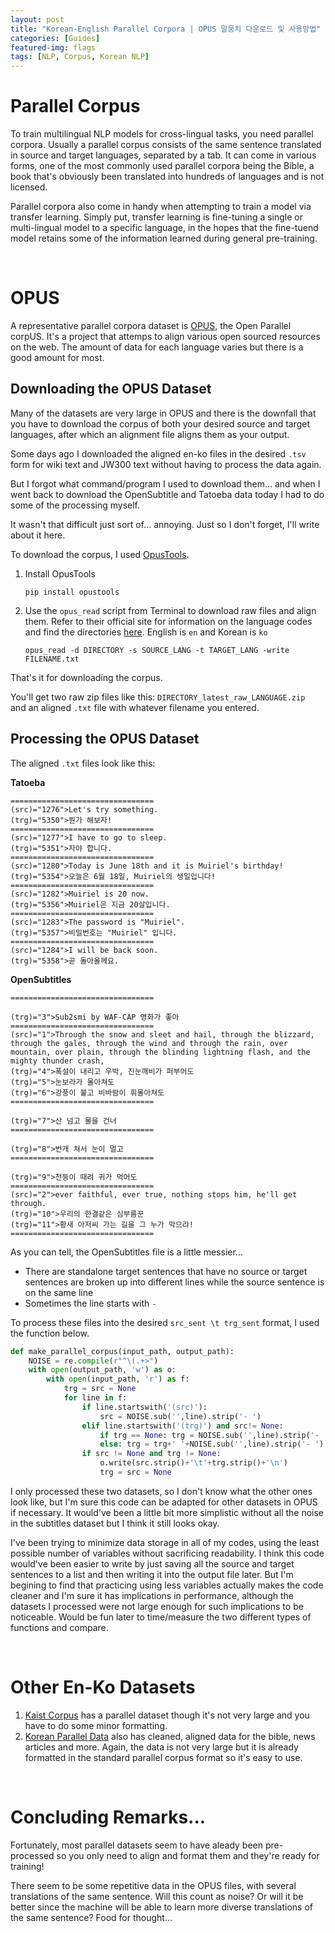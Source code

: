 ```yaml
---
layout: post
title: "Korean-English Parallel Corpora | OPUS 말뭉치 다운로드 및 사용방법"
categories: [Guides]
featured-img: flags
tags: [NLP, Corpus, Korean NLP]
---
```


# Parallel Corpus

To train multilingual NLP models for cross-lingual tasks, you need parallel corpora. Usually a parallel corpus consists of the same sentence translated in source and target languages, separated by a tab. It can come in various forms, one of the most commonly used parallel corpora being the Bible, a book that's obviously been translated into hundreds of languages and is not licensed. 

Parallel corpora also come in handy when attempting to train a model via transfer learning. Simply put, transfer learning is fine-tuning a single or multi-lingual model to a specific language, in the hopes that the fine-tuend model retains some of the information learned during general pre-training. 

<br>

# OPUS

A representative parallel corpora dataset is [OPUS](http://opus.nlpl.eu/), the Open Parallel corpUS. It's a project that attemps to align various open sourced resources on the web. The amount of data for each language varies but there is a good amount for most.


## Downloading the OPUS Dataset

Many of the datasets are very large in OPUS and there is the downfall that you have to download the corpus of both your desired source and target languages, after which an alignment file aligns them as your output.

Some days ago I downloaded the aligned en-ko files in the desired  `.tsv` form for wiki text and JW300 text without having to process the data again.

But I forgot what command/program I used to download them... and when I went back to download the OpenSubtitle and Tatoeba data today I had to do some of the processing myself. 

It wasn't that difficult just sort of... annoying. Just so I don't forget, I'll write about it here.

To download the corpus, I used [OpusTools](https://github.com/Helsinki-NLP/OpusTools/blob/master/opustools_pkg/README.md).

1. Install OpusTools
    ```
    pip install opustools
    ```
2. Use the `opus_read` script from Terminal to download raw files and align them. Refer to their official site for information on the language codes and find the directories [here](http://opus.nlpl.eu/opusapi/?corpora=True). English is `en` and Korean is `ko`
    ```
    opus_read -d DIRECTORY -s SOURCE_LANG -t TARGET_LANG -write FILENAME.txt
    ```

That's it for downloading the corpus. 

You'll get two raw zip files like this:  `DIRECTORY_latest_raw_LANGUAGE.zip`  
and an aligned `.txt` file with whatever filename you entered.


## Processing the OPUS Dataset

The aligned `.txt` files look like this:

**Tatoeba**
```
================================
(src)="1276">Let's try something.
(trg)="5350">뭔가 해보자!
================================
(src)="1277">I have to go to sleep.
(trg)="5351">자야 합니다.
================================
(src)="1280">Today is June 18th and it is Muiriel's birthday!
(trg)="5354">오늘은 6월 18일, Muiriel의 생일입니다!
================================
(src)="1282">Muiriel is 20 now.
(trg)="5356">Muiriel은 지금 20살입니다.
================================
(src)="1283">The password is "Muiriel".
(trg)="5357">비밀번호는 "Muiriel" 입니다.
================================
(src)="1284">I will be back soon.
(trg)="5358">곧 돌아올께요.
```

**OpenSubtitles**
```
================================

(trg)="3">Sub2smi by WAF-CAP 영화가 좋아
================================
(src)="1">Through the snow and sleet and hail, through the blizzard, through the gales, through the wind and through the rain, over mountain, over plain, through the blinding lightning flash, and the mighty thunder crash,
(trg)="4">폭설이 내리고 우박, 진눈깨비가 퍼부어도
(trg)="5">눈보라가 몰아쳐도
(trg)="6">강풍이 불고 비바람이 휘몰아쳐도
================================

(trg)="7">산 넘고 물을 건너
================================

(trg)="8">번개 쳐서 눈이 멀고
================================

(trg)="9">천둥이 때려 귀가 먹어도
================================
(src)="2">ever faithful, ever true, nothing stops him, he'll get through.
(trg)="10">우리의 한결같은 심부름꾼
(trg)="11">황새 아저씨 가는 길을 그 누가 막으랴!
================================
```

As you can tell, the OpenSubtitles file is a little messier...

- There are standalone target sentences that have no source or target sentences are broken up into different lines while the source sentence is on the same line
- Sometimes the line starts with `- `

To process these files into the desired `src_sent \t trg_sent` format, I used the function below. 

```python
def make_parallel_corpus(input_path, output_path):
    NOISE = re.compile(r"^\(.+>")
    with open(output_path, 'w') as o:
        with open(input_path, 'r') as f:
            trg = src = None
            for line in f:
                if line.startswith('(src)'): 
                    src = NOISE.sub('',line).strip('- ')
                elif line.startswith('(trg)') and src!= None: 
                    if trg == None: trg = NOISE.sub('',line).strip('- ')
                    else: trg = trg+' '+NOISE.sub('',line).strip('- ')
                if src != None and trg != None:
                    o.write(src.strip()+'\t'+trg.strip()+'\n')
                    trg = src = None
```

I only processed these two datasets, so I don't know what the other ones look like, but I'm sure this code can be adapted for other datasets in OPUS if necessary. It would've been a little bit more simplistic without all the noise in the subtitles dataset but I think it still looks okay.

I've been trying to minimize data storage in all of my codes, using the least possible number of variables without sacrificing readability. I think this code would've been easier to write by just saving all the source and target sentences to a list and then writing it into the output file later. But I'm begining to find that practicing using less variables actually makes the code cleaner and I'm sure it has implications in performance, although the datasets I processed were not large enough for such implications to be noticeable. Would be fun later to time/measure the two different types of functions and compare.

<br>

# Other En-Ko Datasets

1. [Kaist Corpus](http://semanticweb.kaist.ac.kr/home/index.php/KAIST_Corpus) has a parallel dataset though it's not very large and you have to do some minor formatting.
2. [Korean Parallel Data](https://sites.google.com/site/koreanparalleldata/) also has cleaned, aligned data for the bible, news articles and more. Again, the data is not very large but it is already formatted in the standard parallel corpus format so it's easy to use.

<br>

# Concluding Remarks...

Fortunately, most parallel datasets seem to have aleady been pre-processed so you only need to align and format them and they're ready for training!

There seem to be some repetitive data in the OPUS files, with several translations of the same sentence. Will this count as noise? Or will it be better since the machine will be able to learn more diverse translations of the same sentence? Food for thought...
